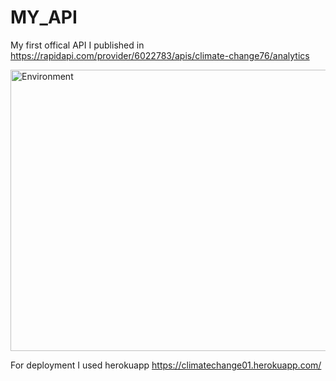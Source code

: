 # MY_API

My first offical API I published in https://rapidapi.com/provider/6022783/apis/climate-change76/analytics

<img src=https://user-images.githubusercontent.com/87446059/152011009-de8fd495-5040-4d08-9842-8b87bbb42b42.jpg alt="Environment" width="550" height="450">

For deployment I used herokuapp https://climatechange01.herokuapp.com/
